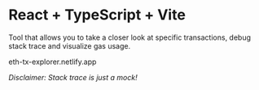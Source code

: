 # React + TypeScript + Vite

Tool that allows you to take a closer look at specific transactions, debug stack trace and visualize gas usage.

eth-tx-explorer.netlify.app

*Disclaimer: Stack trace is just a mock!*
